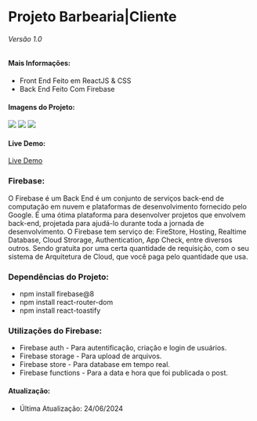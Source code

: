 <h1>Projeto Barbearia|Cliente</h1>
<h6>Versão 1.0</h6>

<h4>Mais Informações:</h4>
<ul>
  <li>Front End Feito em ReactJS & CSS</li>
  <li>Back End Feito Com Firebase</li>
</ul>

<h4>Imagens do Projeto:</h4>
<img src="https://uploaddeimagens.com.br/images/004/803/854/full/CADASTRO-USUARIO.png?1719240234"/>
<img src="https://uploaddeimagens.com.br/images/004/803/858/full/CADASTRO-PROFISSIONAL.png?1719240351"/>
<img src="https://uploaddeimagens.com.br/images/004/803/859/full/HOME-CLIENTE.png?1719240397"/>

<h4>Live Demo:</h4>
<a href="https://snap-share-blue.vercel.app/">Live Demo</a>


<h3>Firebase:</h3>
<p>O Firebase é um Back End é um conjunto de serviços back-end de computação em nuvem e plataformas de desenvolvimento fornecido pelo Google. É uma ótima plataforma para desenvolver
projetos que envolvem back-end, projetada para ajudá-lo durante toda a jornada de desenvolvimento.
O Firebase tem serviço de: FireStore, Hosting, Realtime Database, Cloud Strorage, Authentication, App Check, entre diversos outros.
Sendo gratuita por uma certa quantidade de requisição, com o seu sistema de Arquitetura de Cloud, que você paga pelo quantidade que usa.</p>

<h3>Dependências do Projeto:</h3>
<ul>
  <li>npm install firebase@8</li>
  <li>npm install react-router-dom</li>
  <li>npm install react-toastify</li>
</ul>

<h3>Utilizações do Firebase:</h3>
<ul>
  <li>Firebase auth - Para autentificação, criação e login de usuários.</li>
  <li>Firebase storage - Para upload de arquivos.</li>
  <li>Firebase store - Para database em tempo real.</li>
  <li>Firebase functions - Para a data e hora que foi publicada o post.</li>
</ul>

<h4>Atualização:</h4>
<ul>
  <li>Última Atualização: 24/06/2024</li>
</ul>
